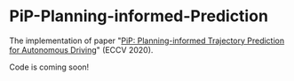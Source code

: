 # PiP-Planning-informed-Prediction

The implementation of paper "[PiP: Planning-informed Trajectory Prediction for Autonomous Driving](https://arxiv.org/abs/2003.11476)" (ECCV 2020).

Code is coming soon!
